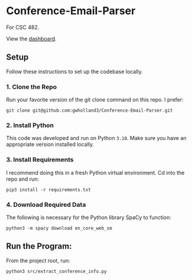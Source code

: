# Conference-Email-Parser
For CSC 482.

View the [dashboard](https://gwholland3.github.io/Conference-Email-Parser/).

## Setup
Follow these instructions to set up the codebase locally.

### 1. Clone the Repo
Run your favorite version of the git clone command on this repo. I prefer:

`git clone git@github.com:gwholland3/Conference-Email-Parser.git`

### 2. Install Python
This code was developed and run on Python `3.10`. Make sure you have an appropriate version installed locally.

### 3. Install Requirements
I recommend doing this in a fresh Python virtual environment. Cd into the repo and run:

`pip3 install -r requirements.txt`

### 4. Download Required Data
The following is necessary for the Python library SpaCy to function:

`python3 -m spacy download en_core_web_sm`

## Run the Program:
From the project root, run:

```
python3 src/extract_conference_info.py
```

